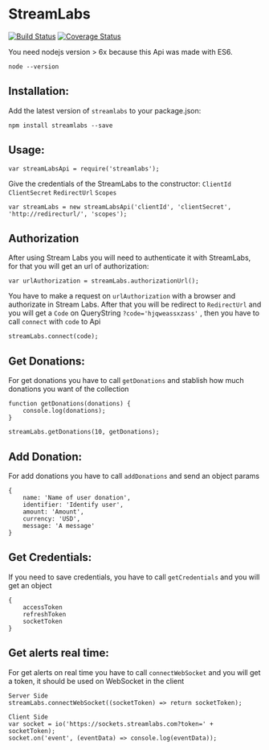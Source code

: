 # StreamLabs

[![Build Status](https://travis-ci.org/tnovas/streamLabs.svg?branch=master)](https://travis-ci.org/tnovas/streamLabs)
[![Coverage Status](https://coveralls.io/repos/github/tnovas/streamLabs/badge.svg?branch=master)](https://coveralls.io/github/tnovas/streamLabs?branch=master)

You need nodejs version > 6x because this Api was made with ES6.
```
node --version
```

## Installation:
Add the latest version of `streamlabs` to your package.json:
```
npm install streamlabs --save
```

## Usage:
```
var streamLabsApi = require('streamlabs');
```

Give the credentials of the StreamLabs to the constructor: `ClientId` `ClientSecret` `RedirectUrl` `Scopes`

```
var streamLabs = new streamLabsApi('clientId', 'clientSecret', 'http://redirecturl/', 'scopes');
```

## Authorization
After using Stream Labs you will need to authenticate it with StreamLabs, for that you will get an url of authorization:

```
var urlAuthorization = streamLabs.authorizationUrl();
```

You have to make a request on `urlAuthorization` with a browser and authorizate in Stream Labs. After that you will be redirect to `RedirectUrl` and you will get a `Code` on QueryString `?code='hjqweassxzass'` , then you have to call `connect` with `code` to Api

```
streamLabs.connect(code);
```

## Get Donations:
For get donations you have to call `getDonations` and stablish how much donations you want of the collection

```
function getDonations(donations) {
	console.log(donations);
}

streamLabs.getDonations(10, getDonations);
```

## Add Donation:
For add donations you have to call `addDonations` and send an object params
```
{
	name: 'Name of user donation',
	identifier: 'Identify user',
	amount: 'Amount',
	currency: 'USD',
	message: 'A message'	
}
```

## Get Credentials:
If you need to save credentials, you have to call `getCredentials` and you will get an object

```
{
	accessToken
	refreshToken
	socketToken
}
```

## Get alerts real time:
For get alerts on real time you have to call `connectWebSocket` and you will get a token, it should be used on WebSocket in the client
```
Server Side
streamLabs.connectWebSocket((socketToken) => return socketToken);

Client Side
var socket = io('https://sockets.streamlabs.com?token=' + socketToken);
socket.on('event', (eventData) => console.log(eventData));
```